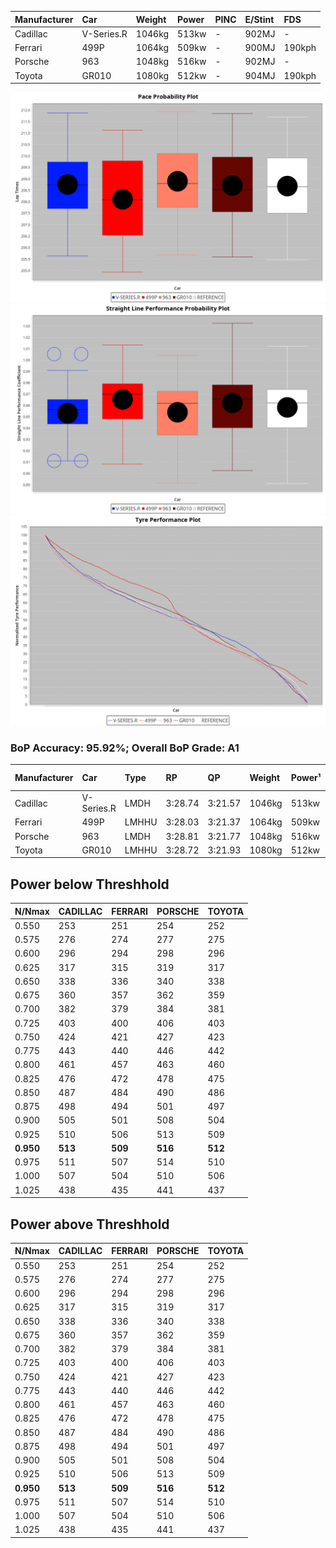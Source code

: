 | Manufacturer | Car        | Weight | Power | PINC | E/Stint | FDS    |
| :----------- | :--------- | :----- | :---- | :--- | :------ | :----- |
| Cadillac     | V-Series.R | 1046kg | 513kw | -    | 902MJ   | -      |
| Ferrari      | 499P       | 1064kg | 509kw | -    | 900MJ   | 190kph |
| Porsche      | 963        | 1048kg | 516kw | -    | 902MJ   | -      |
| Toyota       | GR010      | 1080kg | 512kw | -    | 904MJ   | 190kph |

![PACECHART](./IMG/OFFICIAL.png)
![STRAIGHTLINEPERFORMANCECHART](./IMG/OFFICIAL_sp.png)
![TYREPERFORMANCECHART](./IMG/OFFICIAL_tw.png)

### BoP Accuracy: 95.92%; Overall BoP Grade: A1
|Manufacturer|Car|Type|RP|QP|Weight|Power¹|Threshhold|PINC|Power²|E/Stint|AVG Vmax|FDS|RDLC|L/Stint|BOP-Grade|ModelAccuracy|ModelPoints|Match%|
|:-|:-|:-|:-|:-|:-|:-|:-|:-|:-|:-|:-|:-|:-|:-|:-|:-|:-|:-|
|Cadillac|V-Series.R|LMDH|3:28.74|3:21.57|1046kg|513kw|0.0kph|-|513kw|902MJ|330.69kph|-|1.01|12|+A2|88.58%|2033|92.08%|
|Ferrari|499P|LMHHU|3:28.03|3:21.37|1064kg|509kw|0.0kph|-|509kw|900MJ|332.30kph|190kph|1.03|12|-A2|84.67%|2303|94.31%|
|Porsche|963|LMDH|3:28.81|3:21.77|1048kg|516kw|0.0kph|-|516kw|902MJ|331.53kph|-|1.01|12|~A1|93.05%|5740|100.00%|
|Toyota|GR010|LMHHU|3:28.72|3:21.93|1080kg|512kw|0.0kph|-|512kw|904MJ|331.40kph|190kph|1.01|12|~A1|90.17%|3255|97.27%|

## Power below Threshhold
|N/Nmax|CADILLAC|FERRARI|PORSCHE|TOYOTA|
|:-|:-|:-|:-|:-|
|0.550|253|251|254|252|
|0.575|276|274|277|275|
|0.600|296|294|298|296|
|0.625|317|315|319|317|
|0.650|338|336|340|338|
|0.675|360|357|362|359|
|0.700|382|379|384|381|
|0.725|403|400|406|403|
|0.750|424|421|427|423|
|0.775|443|440|446|442|
|0.800|461|457|463|460|
|0.825|476|472|478|475|
|0.850|487|484|490|486|
|0.875|498|494|501|497|
|0.900|505|501|508|504|
|0.925|510|506|513|509|
|**0.950**|**513**|**509**|**516**|**512**|
|0.975|511|507|514|510|
|1.000|507|504|510|506|
|1.025|438|435|441|437|

## Power above Threshhold
|N/Nmax|CADILLAC|FERRARI|PORSCHE|TOYOTA|
|:-|:-|:-|:-|:-|
|0.550|253|251|254|252|
|0.575|276|274|277|275|
|0.600|296|294|298|296|
|0.625|317|315|319|317|
|0.650|338|336|340|338|
|0.675|360|357|362|359|
|0.700|382|379|384|381|
|0.725|403|400|406|403|
|0.750|424|421|427|423|
|0.775|443|440|446|442|
|0.800|461|457|463|460|
|0.825|476|472|478|475|
|0.850|487|484|490|486|
|0.875|498|494|501|497|
|0.900|505|501|508|504|
|0.925|510|506|513|509|
|**0.950**|**513**|**509**|**516**|**512**|
|0.975|511|507|514|510|
|1.000|507|504|510|506|
|1.025|438|435|441|437|
